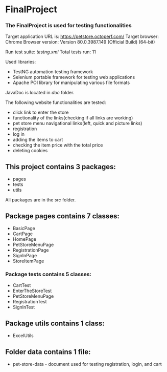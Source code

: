 # FinalProject

### The FinalProject is used for testing functionalities

Target application URL is: https://petstore.octoperf.com/
Target browser: Chrome
Browser version: Version 80.0.3987.149 (Official Build) (64-bit)

Run test suite: *testng.xml* Total tests run: 11

Used libraries:

- TestNG automation testing framework
- Selenium portable framework for testing web applications
- Apache POI library for manipulating various file formats

JavaDoc is located in *doc* folder.

The following website functionalities are tested:

- click link to enter the store
- functionality of the links(checking if all links are working)
- pet store menu navigational links(left, quick and picture links)
- registration
- log in
- adding the items to cart
- checking the item price with the total price
- deleting cookies


## This project contains 3 packages:
- pages
- tests
- utils

All packages are in the *src* folder.

## Package **pages** contains 7 classes:
- BasicPage
- CartPage
- HomePage
- PetStoreMenuPage
- RegistrationPage
- SignInPage
- StoreItemPage


### Package **tests** contains 5 classes:
- CartTest
- EnterTheStoreTest
- PetStoreMenuPage
- RegistrationTest
- SignInTest

## Package **utils** contains 1 class:
- ExcelUtils

## Folder **data** contains 1 file:
- pet-store-data - document used for testing registration, login, and cart
